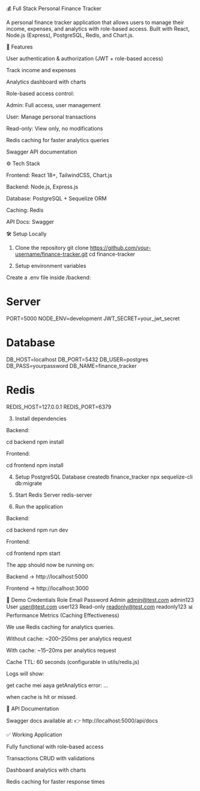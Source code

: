 💰 Full Stack Personal Finance Tracker

A personal finance tracker application that allows users to manage their income, expenses, and analytics with role-based access.
Built with React, Node.js (Express), PostgreSQL, Redis, and Chart.js.

🚀 Features

User authentication & authorization (JWT + role-based access)

Track income and expenses

Analytics dashboard with charts

Role-based access control:

Admin: Full access, user management

User: Manage personal transactions

Read-only: View only, no modifications

Redis caching for faster analytics queries

Swagger API documentation

⚙️ Tech Stack

Frontend: React 18+, TailwindCSS, Chart.js

Backend: Node.js, Express.js

Database: PostgreSQL + Sequelize ORM

Caching: Redis

API Docs: Swagger

🛠️ Setup Locally
1. Clone the repository
git clone https://github.com/your-username/finance-tracker.git
cd finance-tracker

2. Setup environment variables

Create a .env file inside /backend:

# Server
PORT=5000
NODE_ENV=development
JWT_SECRET=your_jwt_secret

# Database
DB_HOST=localhost
DB_PORT=5432
DB_USER=postgres
DB_PASS=yourpassword
DB_NAME=finance_tracker

# Redis
REDIS_HOST=127.0.0.1
REDIS_PORT=6379

3. Install dependencies

Backend:

cd backend
npm install


Frontend:

cd frontend
npm install

4. Setup PostgreSQL Database
createdb finance_tracker
npx sequelize-cli db:migrate

5. Start Redis Server
redis-server

6. Run the application

Backend:

cd backend
npm run dev


Frontend:

cd frontend
npm start


The app should now be running on:

Backend → http://localhost:5000

Frontend → http://localhost:3000

🔑 Demo Credentials
Role	Email	Password
Admin	admin@test.com
	admin123
User	user@test.com
	user123
Read-only	readonly@test.com
	readonly123
📊 Performance Metrics (Caching Effectiveness)

We use Redis caching for analytics queries.

Without cache: ~200–250ms per analytics request

With cache: ~15–20ms per analytics request

Cache TTL: 60 seconds (configurable in utils/redis.js)

Logs will show:

get cache mei aaya
getAnalytics error: ...


when cache is hit or missed.

📜 API Documentation

Swagger docs available at:
👉 http://localhost:5000/api/docs

✅ Working Application

Fully functional with role-based access

Transactions CRUD with validations

Dashboard analytics with charts

Redis caching for faster response times
